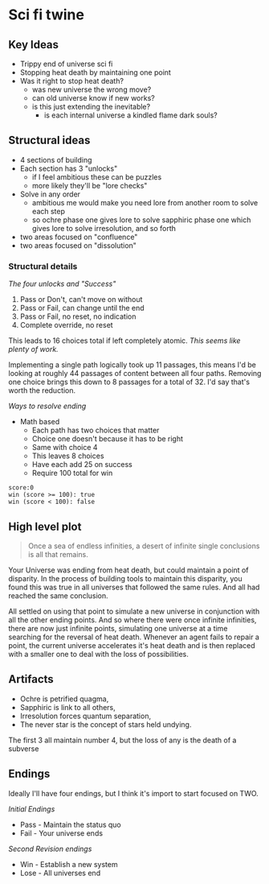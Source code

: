 # Sci fi twine

## Key Ideas

* Trippy end of universe sci fi
* Stopping heat death by maintaining one point
* Was it right to stop heat death?  
  * was new universe the wrong move?
  * can old universe know if new works?
  * is this just extending the inevitable?  
    * is each internal universe a kindled flame dark souls?
	
## Structural ideas

* 4 sections of building
* Each section has 3 "unlocks"  
  * if I feel ambitious these can be puzzles
  * more likely they'll be "lore checks"
* Solve in any order  
  * ambitious me would make you need lore from another room to solve each step
  * so ochre phase one gives lore to solve sapphiric phase one which gives lore to solve irresolution, and so forth
* two areas focused on "confluence"
* two areas focused on "dissolution"

### Structural details

*The four unlocks and "Success"*

1. Pass or Don't, can't move on without
2. Pass or Fail, can change until the end
3. Pass or Fail, no reset, no indication
4. Complete override, no reset

This leads to 16 choices total if left completely atomic. _This seems like plenty of work._

Implementing a single path logically took up 11 passages, this means I'd be looking at roughly 44 passages of content between all four paths. Removing one choice brings this down to 8 passages for a total of 32. I'd say that's worth the reduction.

*Ways to resolve ending*

* Math based  
  * Each path has two choices that matter
  * Choice one doesn't because it has to be right
  * Same with choice 4
  * This leaves 8 choices
  * Have each add 25 on success
  * Require 100 total for win

```
score:0
win (score >= 100): true
win (score < 100): false
```

## High level plot

<blockquote>Once a sea of endless infinities, a desert of infinite single conclusions is all that remains.</blockquote>

Your Universe was ending from heat death, but could maintain a point of disparity. In the process of building tools to maintain this disparity, you found this was true in all universes that followed the same rules. And all had reached the same conclusion. 

All settled on using that point to simulate a new universe in conjunction with all the other ending points. And so where there were once infinite infinities, there are now just infinite points, simulating one universe at a time searching for the reversal of heat death. Whenever an agent fails to repair a point, the current universe accelerates it's heat death and is then replaced with a smaller one to deal with the loss of possibilities.

## Artifacts

* Ochre is petrified quagma,
* Sapphiric is link to all others,
* Irresolution forces quantum separation,
* The never star is the concept of stars held undying.

The first 3 all maintain number 4, but the loss of any is the death of a subverse

## Endings

Ideally I'll have four endings, but I think it's import to start focused on TWO.

*Initial Endings*

* Pass - Maintain the status quo
* Fail - Your universe ends

*Second Revision endings*

* Win - Establish a new system
* Lose - All universes end
